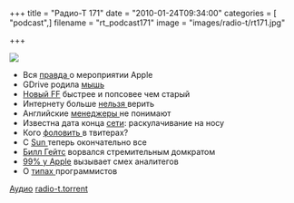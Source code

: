 +++
title = "Радио-Т 171"
date = "2010-01-24T09:34:00"
categories = [ "podcast",]
filename = "rt_podcast171"
image = "images/radio-t/rt171.jpg"

+++

![](https://radio-t.com/images/radio-t/rt171.jpg)

- Вся [правда ](http://www.appleinsider.com/articles/10/01/19/apples_tablet_announcement_games_could_be_a_focus_music_unlikely.html)о мероприятии Apple
- GDrive родила [мышь](http://habrahabr.ru/blogs/google/81524/)
- [Новый FF](http://www.computerworld.com/s/article/9147539/Review_Firefox_3.6_adds_speed_and_Personas_but_is_it_enough_?taxonomyId=18) быстрее и попсовее чем старый
- Интернету больше [нельзя ](http://itc.ua/node/43756)верить
- Английские [менеджеры ](http://business.compulenta.ru/497690/)не понимают
- Известна дата конца [сети](http://news.zdnet.co.uk/communications/0,1000000085,39994507,00.htm): раскулачивание на носу
- Кого [фоловить ](http://internetno.net/2010/01/22/twitter-podskazhet-kogo-stoit-zafollovit/)в твитерах?
- С [Sun ](http://www.securitylab.ru/news/390046.php)теперь окончательно все
- [Билл Гейтс](http://habrahabr.ru/blogs/twitter/81327/) ворвался стремительным домкратом
- [99% у Apple](http://itc.ua/node/43700) вызывает смех аналитегов
- О [типах ](http://www.codeinstructions.com/2008/10/styles-of-programming.html)программистов

[Аудио](https://archive.rucast.net/radio-t/media/rt_podcast171.mp3)
[radio-t.torrent](http://www.radio-t.com/torrents/rt_podcast171.mp3.torrent)
<audio src="https://archive.rucast.net/radio-t/media/rt_podcast171.mp3" preload="none"></audio>
